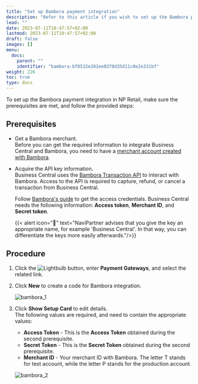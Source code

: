 ```yaml
---
title: "Set up Bambora payment integration"
description: "Refer to this article if you wish to set up the Bambora payment integration in NP Retail."
lead: ""
date: 2023-07-11T10:47:57+02:00
lastmod: 2023-07-11T10:47:57+02:00
draft: false
images: []
menu:
  docs:
    parent: ""
    identifier: "bambora-bf8532e201ee0378d35d11c0e2e331bf"
weight: 226
toc: true
type: docs
---
```

To set up the Bambora payment integration in NP Retail, make sure the prerequisites are met, and follow the provided steps:

## Prerequisites

- Get a Bambora merchant.     
    Before you can get the required information to integrate Business Central and Bambora,
    you need to have a [merchant account created with Bambora](https://developer.bambora.com/europe/checkout/getting-started/create-account).

- Acquire the API key information.     
    Business Central uses the [Bambora Transaction API](https://developer.bambora.com/europe/checkout/api-reference/transaction)
    to interact with Bambora. Access to the API is required to capture, refund, or cancel a transaction from Business Central.

    Follow [Bambora's guide](https://developer.bambora.com/europe/checkout/getting-started/access-api#get-access-to-the-api) to get the access credentials.
    Business Central needs the following information: **Access token**, **Merchant ID**, and **Secret token**.

    {{< alert icon="📝" text="NaviPartner advises that you give the key an appropriate name, for example 'Business Central'. In that way, you can differentiate the keys more easily afterwards."/>}}

## Procedure

1. Click the ![Lightbulb](Lightbulb_icon.PNG) button, enter **Payment Gateways**, and select the related link.      
 
2. Click **New** to create a code for Bambora integration.    

    ![bambora_1](bambora_integration_list.PNG)

3. Click **Show Setup Card** to edit details.  
   The following values are required, and need to contain the appropriate values:     
   - **Access Token** - This is the **Access Token** obtained during the second prerequisite.
   - **Secret Token** - This is the **Secret Token** obtained during the second prerequisite.
   - **Merchant ID** - Your merchant ID with Bambora. The letter T stands for test account, while the letter P stands for the production account.    

    ![bambora_2](bambora_integration_list_2.PNG)